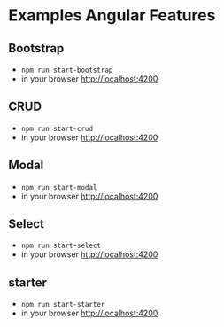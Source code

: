 # Examples Angular Features

## Bootstrap
* `npm run start-bootstrap`
* in your browser [http://localhost:4200](http://localhost:4200) 

## CRUD
* `npm run start-crud`
* in your browser [http://localhost:4200](http://localhost:4200) 
    
## Modal
* `npm run start-modal`
* in your browser [http://localhost:4200](http://localhost:4200) 
    
## Select
* `npm run start-select`
* in your browser [http://localhost:4200](http://localhost:4200) 

## starter
* `npm run start-starter`
* in your browser [http://localhost:4200](http://localhost:4200) 
